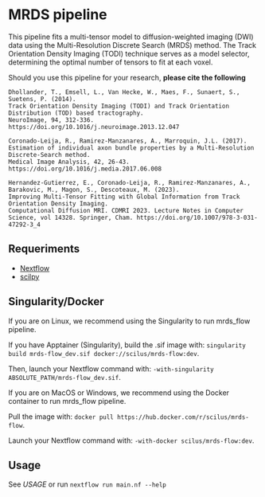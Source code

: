 # MRDS pipeline

This pipeline fits a multi-tensor model to diffusion-weighted imaging (DWI) data using the Multi-Resolution Discrete Search (MRDS) method. The Track Orientation Density Imaging (TODI) technique serves as a model selector, determining the optimal number of tensors to fit at each voxel.

Should you use this pipeline for your research, **please cite the following**

```
Dhollander, T., Emsell, L., Van Hecke, W., Maes, F., Sunaert, S., Suetens, P. (2014).
Track Orientation Density Imaging (TODI) and Track Orientation Distribution (TOD) based tractography.
NeuroImage, 94, 312-336. https://doi.org/10.1016/j.neuroimage.2013.12.047

Coronado-Leija, R., Ramirez-Manzanares, A., Marroquin, J.L. (2017).
Estimation of individual axon bundle properties by a Multi-Resolution Discrete-Search method.
Medical Image Analysis, 42, 26-43. https://doi.org/10.1016/j.media.2017.06.008

Hernandez-Gutierrez, E., Coronado-Leija, R., Ramirez-Manzanares, A., Barakovic, M., Magon, S., Descoteaux, M. (2023).
Improving Multi-Tensor Fitting with Global Information from Track Orientation Density Imaging.
Computational Diffusion MRI. CDMRI 2023. Lecture Notes in Computer Science, vol 14328. Springer, Cham. https://doi.org/10.1007/978-3-031-47292-3_4
```

Requeriments
------------

- [Nextflow](https://www.nextflow.io)
- [scilpy](https://github.com/scilus/scilpy)

Singularity/Docker
-----------

If you are on Linux, we recommend using the Singularity to run mrds_flow pipeline.

If you have Apptainer (Singularity), build the .sif image with:
`singularity build mrds-flow_dev.sif docker://scilus/mrds-flow:dev`.

Then, launch your Nextflow command with:
`-with-singularity ABSOLUTE_PATH/mrds-flow_dev.sif`.

If you are on MacOS or Windows, we recommend using the Docker container to run mrds_flow pipeline.

Pull the image with:
`docker pull https://hub.docker.com/r/scilus/mrds-flow`.

Launch your Nextflow command with:
`-with-docker scilus/mrds-flow:dev`.

Usage
-----

See *USAGE* or run `nextflow run main.nf --help`